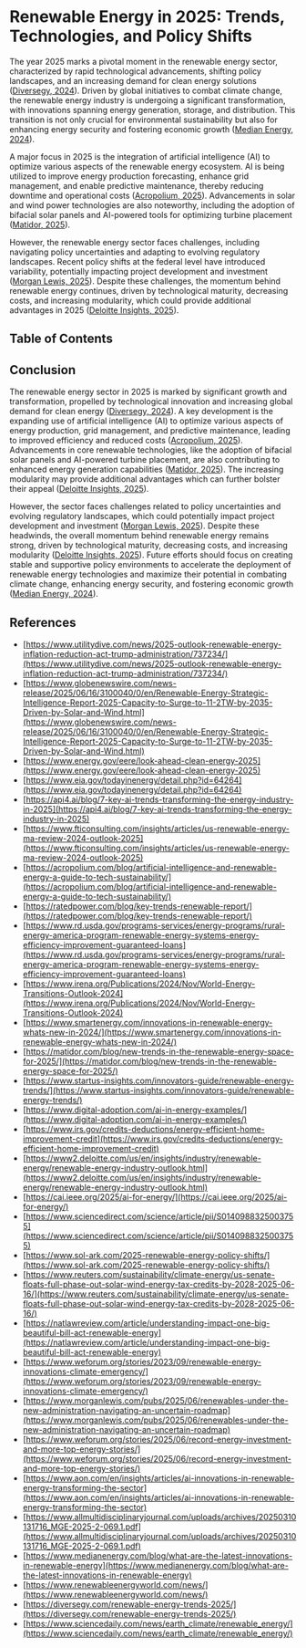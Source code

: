# Renewable Energy in 2025: Trends, Technologies, and Policy Shifts

The year 2025 marks a pivotal moment in the renewable energy sector, characterized by rapid technological advancements, shifting policy landscapes, and an increasing demand for clean energy solutions ([Diversegy, 2024](https://diversegy.com/renewable-energy-trends-2025/)). Driven by global initiatives to combat climate change, the renewable energy industry is undergoing a significant transformation, with innovations spanning energy generation, storage, and distribution. This transition is not only crucial for environmental sustainability but also for enhancing energy security and fostering economic growth ([Median Energy, 2024](https://www.medianenergy.com/blog/what-are-the-latest-innovations-in-renewable-energy)).

A major focus in 2025 is the integration of artificial intelligence (AI) to optimize various aspects of the renewable energy ecosystem. AI is being utilized to improve energy production forecasting, enhance grid management, and enable predictive maintenance, thereby reducing downtime and operational costs ([Acropolium, 2025](https://acropolium.com/blog/artificial-intelligence-and-renewable-energy-a-guide-to-tech-sustainability/)). Advancements in solar and wind power technologies are also noteworthy, including the adoption of bifacial solar panels and AI-powered tools for optimizing turbine placement ([Matidor, 2025](https://matidor.com/blog/new-trends-in-the-renewable-energy-space-for-2025/)).

However, the renewable energy sector faces challenges, including navigating policy uncertainties and adapting to evolving regulatory landscapes. Recent policy shifts at the federal level have introduced variability, potentially impacting project development and investment ([Morgan Lewis, 2025](https://www.morganlewis.com/pubs/2025/06/renewables-under-the-new-administration-navigating-an-uncertain-roadmap)). Despite these challenges, the momentum behind renewable energy continues, driven by technological maturity, decreasing costs, and increasing modularity, which could provide additional advantages in 2025 ([Deloitte Insights, 2025](https://www2.deloitte.com/us/en/insights/industry/renewable-energy/renewable-energy-industry-outlook.html)).


## Table of Contents





## Conclusion

The renewable energy sector in 2025 is marked by significant growth and transformation, propelled by technological innovation and increasing global demand for clean energy ([Diversegy, 2024](https://diversegy.com/renewable-energy-trends-2025/)). A key development is the expanding use of artificial intelligence (AI) to optimize various aspects of energy production, grid management, and predictive maintenance, leading to improved efficiency and reduced costs ([Acropolium, 2025](https://acropolium.com/blog/artificial-intelligence-and-renewable-energy-a-guide-to-tech-sustainability/)). Advancements in core renewable technologies, like the adoption of bifacial solar panels and AI-powered turbine placement, are also contributing to enhanced energy generation capabilities ([Matidor, 2025](https://matidor.com/blog/new-trends-in-the-renewable-energy-space-for-2025/)). The increasing modularity may provide additional advantages which can further bolster their appeal ([Deloitte Insights, 2025](https://www2.deloitte.com/us/en/insights/industry/renewable-energy/renewable-energy-industry-outlook.html)).

However, the sector faces challenges related to policy uncertainties and evolving regulatory landscapes, which could potentially impact project development and investment ([Morgan Lewis, 2025](https://www.morganlewis.com/pubs/2025/06/renewables-under-the-new-administration-navigating-an-uncertain-roadmap)). Despite these headwinds, the overall momentum behind renewable energy remains strong, driven by technological maturity, decreasing costs, and increasing modularity ([Deloitte Insights, 2025](https://www2.deloitte.com/us/en/insights/industry/renewable-energy/renewable-energy-industry-outlook.html)). Future efforts should focus on creating stable and supportive policy environments to accelerate the deployment of renewable energy technologies and maximize their potential in combating climate change, enhancing energy security, and fostering economic growth ([Median Energy, 2024](https://www.medianenergy.com/blog/what-are-the-latest-innovations-in-renewable-energy)).



## References

- [https://www.utilitydive.com/news/2025-outlook-renewable-energy-inflation-reduction-act-trump-administration/737234/](https://www.utilitydive.com/news/2025-outlook-renewable-energy-inflation-reduction-act-trump-administration/737234/)
- [https://www.globenewswire.com/news-release/2025/06/16/3100040/0/en/Renewable-Energy-Strategic-Intelligence-Report-2025-Capacity-to-Surge-to-11-2TW-by-2035-Driven-by-Solar-and-Wind.html](https://www.globenewswire.com/news-release/2025/06/16/3100040/0/en/Renewable-Energy-Strategic-Intelligence-Report-2025-Capacity-to-Surge-to-11-2TW-by-2035-Driven-by-Solar-and-Wind.html)
- [https://www.energy.gov/eere/look-ahead-clean-energy-2025](https://www.energy.gov/eere/look-ahead-clean-energy-2025)
- [https://www.eia.gov/todayinenergy/detail.php?id=64264](https://www.eia.gov/todayinenergy/detail.php?id=64264)
- [https://api4.ai/blog/7-key-ai-trends-transforming-the-energy-industry-in-2025](https://api4.ai/blog/7-key-ai-trends-transforming-the-energy-industry-in-2025)
- [https://www.fticonsulting.com/insights/articles/us-renewable-energy-ma-review-2024-outlook-2025](https://www.fticonsulting.com/insights/articles/us-renewable-energy-ma-review-2024-outlook-2025)
- [https://acropolium.com/blog/artificial-intelligence-and-renewable-energy-a-guide-to-tech-sustainability/](https://acropolium.com/blog/artificial-intelligence-and-renewable-energy-a-guide-to-tech-sustainability/)
- [https://ratedpower.com/blog/key-trends-renewable-report/](https://ratedpower.com/blog/key-trends-renewable-report/)
- [https://www.rd.usda.gov/programs-services/energy-programs/rural-energy-america-program-renewable-energy-systems-energy-efficiency-improvement-guaranteed-loans](https://www.rd.usda.gov/programs-services/energy-programs/rural-energy-america-program-renewable-energy-systems-energy-efficiency-improvement-guaranteed-loans)
- [https://www.irena.org/Publications/2024/Nov/World-Energy-Transitions-Outlook-2024](https://www.irena.org/Publications/2024/Nov/World-Energy-Transitions-Outlook-2024)
- [https://www.smartenergy.com/innovations-in-renewable-energy-whats-new-in-2024/](https://www.smartenergy.com/innovations-in-renewable-energy-whats-new-in-2024/)
- [https://matidor.com/blog/new-trends-in-the-renewable-energy-space-for-2025/](https://matidor.com/blog/new-trends-in-the-renewable-energy-space-for-2025/)
- [https://www.startus-insights.com/innovators-guide/renewable-energy-trends/](https://www.startus-insights.com/innovators-guide/renewable-energy-trends/)
- [https://www.digital-adoption.com/ai-in-energy-examples/](https://www.digital-adoption.com/ai-in-energy-examples/)
- [https://www.irs.gov/credits-deductions/energy-efficient-home-improvement-credit](https://www.irs.gov/credits-deductions/energy-efficient-home-improvement-credit)
- [https://www2.deloitte.com/us/en/insights/industry/renewable-energy/renewable-energy-industry-outlook.html](https://www2.deloitte.com/us/en/insights/industry/renewable-energy/renewable-energy-industry-outlook.html)
- [https://cai.ieee.org/2025/ai-for-energy/](https://cai.ieee.org/2025/ai-for-energy/)
- [https://www.sciencedirect.com/science/article/pii/S0140988325003755](https://www.sciencedirect.com/science/article/pii/S0140988325003755)
- [https://www.sol-ark.com/2025-renewable-energy-policy-shifts/](https://www.sol-ark.com/2025-renewable-energy-policy-shifts/)
- [https://www.reuters.com/sustainability/climate-energy/us-senate-floats-full-phase-out-solar-wind-energy-tax-credits-by-2028-2025-06-16/](https://www.reuters.com/sustainability/climate-energy/us-senate-floats-full-phase-out-solar-wind-energy-tax-credits-by-2028-2025-06-16/)
- [https://natlawreview.com/article/understanding-impact-one-big-beautiful-bill-act-renewable-energy](https://natlawreview.com/article/understanding-impact-one-big-beautiful-bill-act-renewable-energy)
- [https://www.weforum.org/stories/2023/09/renewable-energy-innovations-climate-emergency/](https://www.weforum.org/stories/2023/09/renewable-energy-innovations-climate-emergency/)
- [https://www.morganlewis.com/pubs/2025/06/renewables-under-the-new-administration-navigating-an-uncertain-roadmap](https://www.morganlewis.com/pubs/2025/06/renewables-under-the-new-administration-navigating-an-uncertain-roadmap)
- [https://www.weforum.org/stories/2025/06/record-energy-investment-and-more-top-energy-stories/](https://www.weforum.org/stories/2025/06/record-energy-investment-and-more-top-energy-stories/)
- [https://www.aon.com/en/insights/articles/ai-innovations-in-renewable-energy-transforming-the-sector](https://www.aon.com/en/insights/articles/ai-innovations-in-renewable-energy-transforming-the-sector)
- [https://www.allmultidisciplinaryjournal.com/uploads/archives/20250310131716_MGE-2025-2-069.1.pdf](https://www.allmultidisciplinaryjournal.com/uploads/archives/20250310131716_MGE-2025-2-069.1.pdf)
- [https://www.medianenergy.com/blog/what-are-the-latest-innovations-in-renewable-energy](https://www.medianenergy.com/blog/what-are-the-latest-innovations-in-renewable-energy)
- [https://www.renewableenergyworld.com/news/](https://www.renewableenergyworld.com/news/)
- [https://diversegy.com/renewable-energy-trends-2025/](https://diversegy.com/renewable-energy-trends-2025/)
- [https://www.sciencedaily.com/news/earth_climate/renewable_energy/](https://www.sciencedaily.com/news/earth_climate/renewable_energy/)
